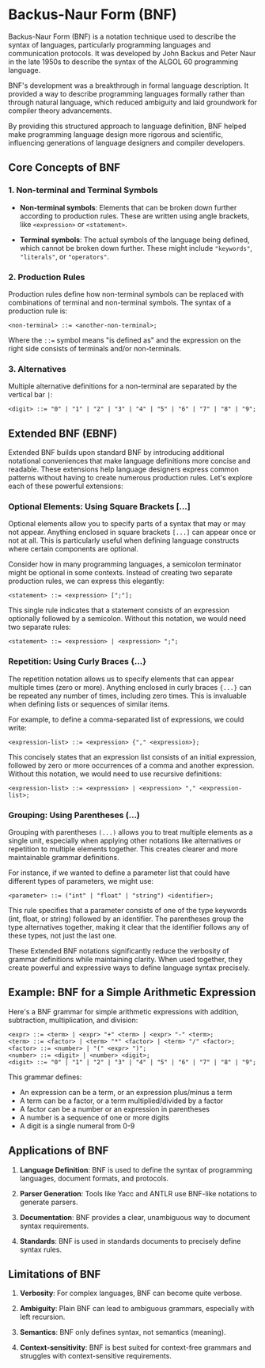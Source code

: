 # Backus-Naur Form (BNF)

Backus-Naur Form (BNF) is a notation technique used to describe the syntax of languages, 
particularly programming languages and communication protocols. It was developed by John Backus 
and Peter Naur in the late 1950s to describe the syntax of the ALGOL 60 programming language.

BNF's development was a breakthrough in formal language description. 
It provided a way to describe programming languages formally rather than through natural language, 
which reduced ambiguity and laid groundwork for compiler theory advancements.

By providing this structured approach to language definition, BNF helped make programming language 
design more rigorous and scientific, influencing generations of language designers and compiler developers.

## Core Concepts of BNF

### 1. Non-terminal and Terminal Symbols

- **Non-terminal symbols**: Elements that can be broken down further according to production rules. 
These are written using angle brackets, like `<expression>` or `<statement>`.

- **Terminal symbols**: The actual symbols of the language being defined, which cannot be broken down further.
These might include `"keywords"`, `"literals"`, or `"operators"`.

### 2. Production Rules

Production rules define how non-terminal symbols can be replaced with combinations of terminal and
non-terminal symbols. The syntax of a production rule is:

```
<non-terminal> ::= <another-non-terminal>;
```

Where the `::=` symbol means "is defined as" and the expression on the right side consists of
terminals and/or non-terminals.

### 3. Alternatives

Multiple alternative definitions for a non-terminal are separated by the vertical bar `|`:

```
<digit> ::= "0" | "1" | "2" | "3" | "4" | "5" | "6" | "7" | "8" | "9";
```

## Extended BNF (EBNF)

Extended BNF builds upon standard BNF by introducing additional notational conveniences that make 
language definitions more concise and readable. These extensions help language designers express 
common patterns without having to create numerous production rules. Let's explore each of these 
powerful extensions:

### Optional Elements: Using Square Brackets [...]

Optional elements allow you to specify parts of a syntax that may or may not appear. Anything enclosed
in square brackets `[...]` can appear once or not at all. This is particularly useful when defining
language constructs where certain components are optional.

Consider how in many programming languages, a semicolon terminator might be optional in some contexts.
Instead of creating two separate production rules, we can express this elegantly:

```
<statement> ::= <expression> [";"];
```

This single rule indicates that a statement consists of an expression optionally followed by a semicolon.
Without this notation, we would need two separate rules:

```
<statement> ::= <expression> | <expression> ";";
```

### Repetition: Using Curly Braces {...}

The repetition notation allows us to specify elements that can appear multiple times (zero or more).
Anything enclosed in curly braces `{...}` can be repeated any number of times, including zero times.
This is invaluable when defining lists or sequences of similar items.

For example, to define a comma-separated list of expressions, we could write:

```
<expression-list> ::= <expression> {"," <expression>};
```

This concisely states that an expression list consists of an initial expression, followed by zero
or more occurrences of a comma and another expression. Without this notation, we would need to use
recursive definitions:

```
<expression-list> ::= <expression> | <expression> "," <expression-list>;
```

### Grouping: Using Parentheses (...)

Grouping with parentheses `(...)` allows you to treat multiple elements as a single unit, especially
when applying other notations like alternatives or repetition to multiple elements together. 
This creates clearer and more maintainable grammar definitions.

For instance, if we wanted to define a parameter list that could have different types of parameters,
we might use:

```
<parameter> ::= ("int" | "float" | "string") <identifier>;
```

This rule specifies that a parameter consists of one of the type keywords (int, float, or string)
followed by an identifier. The parentheses group the type alternatives together, making it clear
that the identifier follows any of these types, not just the last one.

These Extended BNF notations significantly reduce the verbosity of grammar definitions while
maintaining clarity. When used together, they create powerful and expressive ways to define
language syntax precisely.

## Example: BNF for a Simple Arithmetic Expression

Here's a BNF grammar for simple arithmetic expressions with addition, subtraction,
multiplication, and division:

```
<expr> ::= <term> | <expr> "+" <term> | <expr> "-" <term>;
<term> ::= <factor> | <term> "*" <factor> | <term> "/" <factor>;
<factor> ::= <number> | "(" <expr> ")";
<number> ::= <digit> | <number> <digit>;
<digit> ::= "0" | "1" | "2" | "3" | "4" | "5" | "6" | "7" | "8" | "9";
```

This grammar defines:
- An expression can be a term, or an expression plus/minus a term
- A term can be a factor, or a term multiplied/divided by a factor
- A factor can be a number or an expression in parentheses
- A number is a sequence of one or more digits
- A digit is a single numeral from 0-9

## Applications of BNF

1. **Language Definition**: BNF is used to define the syntax of programming languages, document formats, and protocols.

2. **Parser Generation**: Tools like Yacc and ANTLR use BNF-like notations to generate parsers.

3. **Documentation**: BNF provides a clear, unambiguous way to document syntax requirements.

4. **Standards**: BNF is used in standards documents to precisely define syntax rules.

## Limitations of BNF

1. **Verbosity**: For complex languages, BNF can become quite verbose.

2. **Ambiguity**: Plain BNF can lead to ambiguous grammars, especially with left recursion.

3. **Semantics**: BNF only defines syntax, not semantics (meaning).

4. **Context-sensitivity**: BNF is best suited for context-free grammars and struggles with context-sensitive requirements.